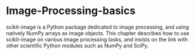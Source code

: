 # Image-Processing-basics

scikit-image is a Python package dedicated to image processing, and using natively NumPy arrays as image objects. This chapter describes how to use scikit-image on various image processing tasks, and insists on the link with other scientific Python modules such as NumPy and SciPy.
